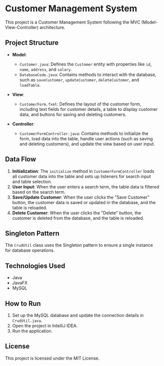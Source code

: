 # Customer Management System

This project is a Customer Management System following the MVC (Model-View-Controller) architecture.

## Project Structure

- **Model**: 
  - `Customer.java`: Defines the `Customer` entity with properties like `id`, `name`, `address`, and `salary`.
  - `DatabaseCode.java`: Contains methods to interact with the database, such as `saveCustomer`, `updateCustomer`, `deleteCustomer`, and `loadTable`.

- **View**: 
  - `CustomerForm.fxml`: Defines the layout of the customer form, including text fields for customer details, a table to display customer data, and buttons for saving and deleting customers.

- **Controller**: 
  - `CustomerFormController.java`: Contains methods to initialize the form, load data into the table, handle user actions (such as saving and deleting customers), and update the view based on user input.

## Data Flow

1. **Initialization**: The `initialize` method in `CustomerFormController` loads all customer data into the table and sets up listeners for search input and table selection.
2. **User Input**: When the user enters a search term, the table data is filtered based on the search term.
3. **Save/Update Customer**: When the user clicks the "Save Customer" button, the customer data is saved or updated in the database, and the table is reloaded.
4. **Delete Customer**: When the user clicks the "Delete" button, the customer is deleted from the database, and the table is reloaded.

## Singleton Pattern

The `CrudUtil` class uses the Singleton pattern to ensure a single instance for database operations.

## Technologies Used

- Java
- JavaFX
- MySQL

## How to Run

1. Set up the MySQL database and update the connection details in `CrudUtil.java`.
2. Open the project in IntelliJ IDEA.
3. Run the application.

## License

This project is licensed under the MIT License.
